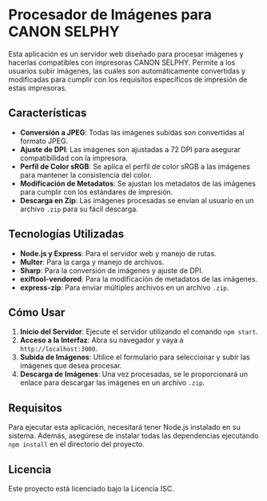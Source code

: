 # Procesador de Imágenes para CANON SELPHY

Esta aplicación es un servidor web diseñado para procesar imágenes y hacerlas compatibles con impresoras CANON SELPHY. Permite a los usuarios subir imágenes, las cuales son automáticamente convertidas y modificadas para cumplir con los requisitos específicos de impresión de estas impresoras.

## Características

- **Conversión a JPEG**: Todas las imágenes subidas son convertidas al formato JPEG.
- **Ajuste de DPI**: Las imágenes son ajustadas a 72 DPI para asegurar compatibilidad con la impresora.
- **Perfil de Color sRGB**: Se aplica el perfil de color sRGB a las imágenes para mantener la consistencia del color.
- **Modificación de Metadatos**: Se ajustan los metadatos de las imágenes para cumplir con los estándares de impresión.
- **Descarga en Zip**: Las imágenes procesadas se envían al usuario en un archivo `.zip` para su fácil descarga.

## Tecnologías Utilizadas

- **Node.js y Express**: Para el servidor web y manejo de rutas.
- **Multer**: Para la carga y manejo de archivos.
- **Sharp**: Para la conversión de imágenes y ajuste de DPI.
- **exiftool-vendored**: Para la modificación de metadatos de las imágenes.
- **express-zip**: Para enviar múltiples archivos en un archivo `.zip`.

## Cómo Usar

1. **Inicio del Servidor**: Ejecute el servidor utilizando el comando `npm start`.
2. **Acceso a la Interfaz**: Abra su navegador y vaya a `http://localhost:3000`.
3. **Subida de Imágenes**: Utilice el formulario para seleccionar y subir las imágenes que desea procesar.
4. **Descarga de Imágenes**: Una vez procesadas, se le proporcionará un enlace para descargar las imágenes en un archivo `.zip`.

## Requisitos

Para ejecutar esta aplicación, necesitará tener Node.js instalado en su sistema. Además, asegúrese de instalar todas las dependencias ejecutando `npm install` en el directorio del proyecto.

## Licencia

Este proyecto está licenciado bajo la Licencia ISC.